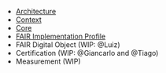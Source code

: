 - [Architecture](Architecture.pdf)
- [Context](Context.pdf)
- [Core](Core.pdf)
- [FAIR Implementation Profile](FIP/readme.md)
- FAIR Digital Object (WIP: @Luiz)
- Certification (WIP: @Giancarlo and @Tiago)
- Measurement (WIP)
